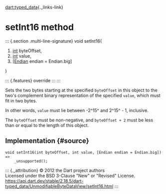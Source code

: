 [dart:typed\_data](../../dart-typed_data/dart-typed_data-library){._links-link}

setInt16 method
===============

::: {.section .multi-line-signature}
void setInt16(

1.  [int](../../dart-core/int-class) byteOffset,
2.  [int](../../dart-core/int-class) value,
3.  \[[Endian](../endian-class) endian = Endian.big\]

)

::: {.features}
override
:::
:::

Sets the two bytes starting at the specified `byteOffset` in this object
to the two\'s complement binary representation of the specified `value`,
which must fit in two bytes.

In other words, `value` must lie between -2^15^ and 2^15^ - 1,
inclusive.

The `byteOffset` must be non-negative, and `byteOffset + 2` must be less
than or equal to the length of this object.

Implementation {#source}
--------------

``` {.language-dart data-language="dart"}
void setInt16(int byteOffset, int value, [Endian endian = Endian.big]) =>
    _unsupported();
```

::: {._attribution}
© 2012 the Dart project authors\
Licensed under the BSD 3-Clause \"New\" or \"Revised\" License.\
<https://api.dart.dev/stable/2.18.5/dart-typed_data/UnmodifiableByteDataView/setInt16.html>
:::
